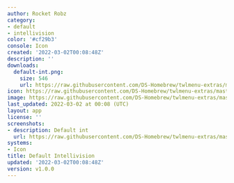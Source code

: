 ```yaml
---
author: Rocket Robz
category:
- default
- intellivision
color: '#cf29b3'
console: Icon
created: '2022-03-02T00:08:48Z'
description: ''
downloads:
  default-int.png:
    size: 546
    url: https://raw.githubusercontent.com/DS-Homebrew/twlmenu-extras/master/_nds/TWiLightMenu/icons/default-int.png
icon: https://raw.githubusercontent.com/DS-Homebrew/twlmenu-extras/master/_nds/TWiLightMenu/icons/default-int.png
image: https://raw.githubusercontent.com/DS-Homebrew/twlmenu-extras/master/_nds/TWiLightMenu/icons/default-int.png
last_updated: 2022-03-02 at 00:08 (UTC)
layout: app
license: ''
screenshots:
- description: Default int
  url: https://raw.githubusercontent.com/DS-Homebrew/twlmenu-extras/master/_nds/TWiLightMenu/icons/default-int.png
systems:
- Icon
title: Default Intellivision
updated: '2022-03-02T00:08:48Z'
version: v1.0.0
---
```

